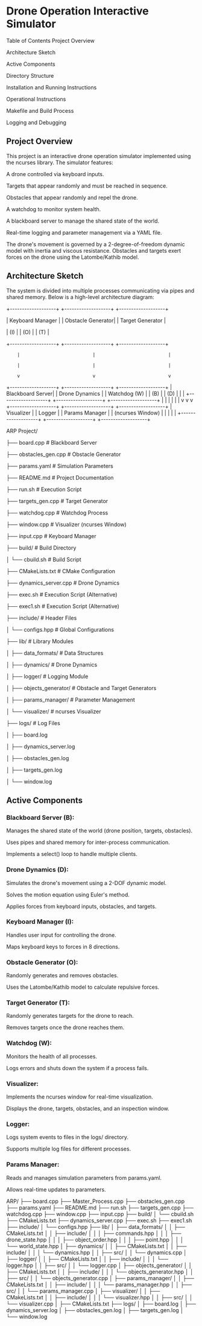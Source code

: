 # Drone Operation Interactive Simulator
Table of Contents
Project Overview

Architecture Sketch

Active Components

Directory Structure

Installation and Running Instructions

Operational Instructions

Makefile and Build Process

Logging and Debugging



## Project Overview
This project is an interactive drone operation simulator implemented using the ncurses library. The simulator features:

A drone controlled via keyboard inputs.

Targets that appear randomly and must be reached in sequence.

Obstacles that appear randomly and repel the drone.

A watchdog to monitor system health.

A blackboard server to manage the shared state of the world.

Real-time logging and parameter management via a YAML file.

The drone's movement is governed by a 2-degree-of-freedom dynamic model with inertia and viscous resistance. Obstacles and targets exert forces on the drone using the Latombe/Kathib model.




## Architecture Sketch
The system is divided into multiple processes communicating via pipes and shared memory. Below is a high-level architecture diagram:

+-------------------+       +-------------------+       +-------------------+

|  Keyboard Manager |       |  Obstacle Generator|       |  Target Generator  |

|       (I)         |       |       (O)          |       |       (T)          |

+-------------------+       +-------------------+       +-------------------+

        |                           |                           |
        
        |                           |                           |
        
        v                           v                           v
        
+-------------------+       +-------------------+       +-------------------+
|  Blackboard Server|       |  Drone Dynamics   |       |  Watchdog (W)     |
|       (B)         |       |       (D)         |       |                   |
+-------------------+       +-------------------+       +-------------------+
        |                           |                           |
        |                           |                           |
        v                           v                           v
+-------------------+       +-------------------+       +-------------------+
|  Visualizer       |       |  Logger           |       |  Params Manager   |
|  (ncurses Window) |       |                   |       |                   |
+-------------------+       +-------------------+       +-------------------+





ARP Project/

├── board.cpp                # Blackboard Server

├── obstacles_gen.cpp        # Obstacle Generator

├── params.yaml              # Simulation Parameters

├── README.md                # Project Documentation

├── run.sh                   # Execution Script

├── targets_gen.cpp          # Target Generator

├── watchdog.cpp             # Watchdog Process

├── window.cpp               # Visualizer (ncurses Window)

├── input.cpp                # Keyboard Manager

├── build/                   # Build Directory

│     └── cbuild.sh            # Build Script

├── CMakeLists.txt           # CMake Configuration

├── dynamics_server.cpp      # Drone Dynamics

├── exec.sh                  # Execution Script (Alternative)

├── exec1.sh                 # Execution Script (Alternative)

├── include/                 # Header Files

│     └── configs.hpp          # Global Configurations

├── lib/                     # Library Modules

│     ├── data_formats/        # Data Structures

│     ├── dynamics/            # Drone Dynamics

│     ├── logger/              # Logging Module

│     ├── objects_generator/   # Obstacle and Target Generators

│     ├── params_manager/      # Parameter Management

│     └── visualizer/          # ncurses Visualizer

├── logs/                    # Log Files

│     ├── board.log

│     ├── dynamics_server.log

│     ├── obstacles_gen.log

│     ├── targets_gen.log

│     └── window.log





## Active Components
### Blackboard Server (B):

Manages the shared state of the world (drone position, targets, obstacles).

Uses pipes and shared memory for inter-process communication.

Implements a select() loop to handle multiple clients.

### Drone Dynamics (D):

Simulates the drone's movement using a 2-DOF dynamic model.

Solves the motion equation using Euler's method.

Applies forces from keyboard inputs, obstacles, and targets.

### Keyboard Manager (I):

Handles user input for controlling the drone.

Maps keyboard keys to forces in 8 directions.

### Obstacle Generator (O):

Randomly generates and removes obstacles.

Uses the Latombe/Kathib model to calculate repulsive forces.

### Target Generator (T):

Randomly generates targets for the drone to reach.

Removes targets once the drone reaches them.

### Watchdog (W):

Monitors the health of all processes.

Logs errors and shuts down the system if a process fails.

### Visualizer:

Implements the ncurses window for real-time visualization.

Displays the drone, targets, obstacles, and an inspection window.

### Logger:

Logs system events to files in the logs/ directory.

Supports multiple log files for different processes.

### Params Manager:

Reads and manages simulation parameters from params.yaml.

Allows real-time updates to parameters.























ARP/
├── board.cpp
├── Master_Process.cpp
├── obstacles_gen.cpp
├── params.yaml
├── README.md
├── run.sh
├── targets_gen.cpp
├── watchdog.cpp
├── window.cpp
├── input.cpp
├── build/
│   └── cbuild.sh
├── CMakeLists.txt
├── dynamics_server.cpp
├── exec.sh
├── exec1.sh
├── include/
│   └── configs.hpp
├── lib/
│   ├── data_formats/
│   │   ├── CMakeLists.txt
│   │   ├── include/
│   │   │   ├── commands.hpp
│   │   │   ├── drone_state.hpp
│   │   │   ├── object_order.hpp
│   │   │   ├── point.hpp
│   │   │   └── world_state.hpp
│   ├── dynamics/
│   │   ├── CMakeLists.txt
│   │   ├── include/
│   │   │   └── dynamics.hpp
│   │   ├── src/
│   │       └── dynamics.cpp
│   ├── logger/
│   │   ├── CMakeLists.txt
│   │   ├── include/
│   │   │   └── logger.hpp
│   │   ├── src/
│   │       └── logger.cpp
│   ├── objects_generator/
│   │   ├── CMakeLists.txt
│   │   ├── include/
│   │   │   └── objects_generator.hpp
│   │   ├── src/
│   │       └── objects_generator.cpp
│   ├── params_manager/
│   │   ├── CMakeLists.txt
│   │   ├── include/
│   │   │   └── params_manager.hpp
│   │   ├── src/
│   │       └── params_manager.cpp
│   ├── visualizer/
│   │   ├── CMakeLists.txt
│   │   ├── include/
│   │   │   └── visualizer.hpp
│   │   ├── src/
│   │       └── visualizer.cpp
│   ├── CMakeLists.txt
├── logs/
│   ├── board.log
│   ├── dynamics_server.log
│   ├── obstacles_gen.log
│   ├── targets_gen.log
│   └── window.log





















































